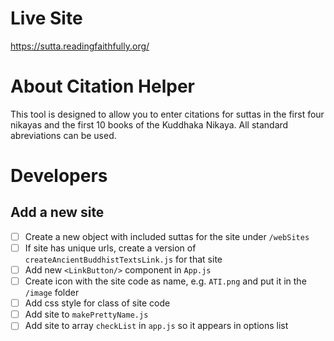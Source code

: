 # Live Site

https://sutta.readingfaithfully.org/

# About Citation Helper

This tool is designed to allow you to enter citations for suttas in the first four nikayas and the first 10 books of the Kuddhaka Nikaya. All standard abreviations can be used.

# Developers

## Add a new site

- [ ] Create a new object with included suttas for the site under `/webSites`
- [ ] If site has unique urls, create a version of `createAncientBuddhistTextsLink.js` for that site
- [ ] Add new `<LinkButton/>` component in `App.js`
- [ ] Create icon with the site code as name, e.g. `ATI.png` and put it in the `/image` folder
- [ ] Add css style for class of site code
- [ ] Add site to `makePrettyName.js`
- [ ] Add site to array `checkList` in `app.js` so it appears in options list
